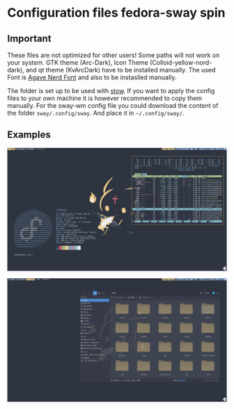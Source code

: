 # Configuration files fedora-sway spin

## **Important**
These files are not optimized for other users! Some paths will not work on your system. GTK theme (Arc-Dark), Icon Theme (Colloid-yellow-nord-dark), and qt theme (KvArcDark) have to be installed manually. The used Font is [Agave Nerd Font](https://www.nerdfonts.com/font-downloads) and also to be instaslled manually. 


The folder is set up to be used with [stow](https://github.com/aspiers/stow). If you want to apply the config files to your own machine it is however recommended to copy them manually.
For the sway-wm config file you could download the content of the folder `sway/.config/sway`. And place it in `~/.config/sway/`. 

## Examples

![Desktop_screenshot](screenshots/screenshot_2024-07-29T12%3A11%3A45.png)


![Desktop screenshot 2](screenshots/screenshot_2024-07-29T12%3A12%3A57.png)
